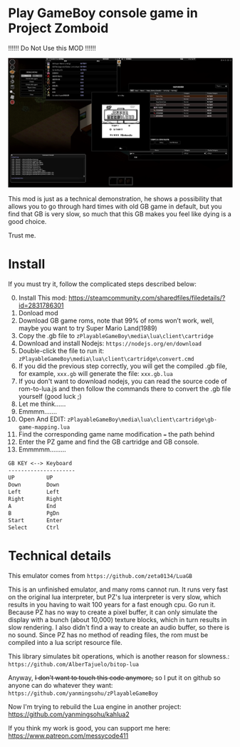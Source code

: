 # Play GameBoy console game in Project Zomboid

!!!!!! Do Not Use this MOD !!!!!!


![screen1](https://github.com/yanmingsohu/zPlayableGameBoy/blob/master/screen.png)


This mod is just as a technical demonstration, he shows a possibility that allows you to go through hard times with old GB game in default, but you find that GB is very slow, so much that this GB makes you feel like dying is a good choice.

Trust me.



# Install

If you must try it, follow the complicated steps described below:

0. Install This mod: https://steamcommunity.com/sharedfiles/filedetails/?id=2831786301
1. Donload mod
2. Download GB game roms, note that 99% of roms won’t work, well, maybe you want to try Super Mario Land(1989)
3. Copy the .gb file to `zPlayableGameBoy\media\lua\client\cartridge`
4. Download and install Nodejs: `https://nodejs.org/en/download`
5. Double-click the file to run it: `zPlayableGameBoy\media\lua\client\cartridge\convert.cmd`
6. If you did the previous step correctly, you will get the compiled .gb file, for example, `xxx.gb` will generate the file: `xxx.gb.lua`
7. If you don't want to download nodejs, you can read the source code of rom-to-lua.js and then follow the commands there to convert the .gb file yourself (good luck ;)
8. Let me think......
9. Emmmm.......
10. Open And EDIT: `zPlayableGameBoy\media\lua\client\cartridge\gb-game-mapping.lua`
11. Find the corresponding game name modification `=` the path behind
12. Enter the PZ game and find the GB cartridge and GB console.
13. Emmmmm.........

```
GB KEY <--> Keyboard
---------------------
UP          UP
Down        Down
Left        Left
Right       Right
A           End
B           PgDn
Start       Enter
Select      Ctrl
```


# Technical details

This emulator comes from `https://github.com/zeta0134/LuaGB`

This is an unfinished emulator, and many roms cannot run. It runs very fast on the original lua interpreter, but PZ's lua interpreter is very slow, which results in you having to wait 100 years for a fast enough cpu. Go run it. Because PZ has no way to create a pixel buffer, it can only simulate the display with a bunch (about 10,000) texture blocks, which in turn results in slow rendering. I also didn't find a way to create an audio buffer, so there is no sound. Since PZ has no method of reading files, the rom must be compiled into a lua script resource file.

This library simulates bit operations, which is another reason for slowness.: `https://github.com/AlberTajuelo/bitop-lua`


Anyway, ~~I don't want to touch this code anymore,~~ so I put it on github so anyone can do whatever they want: `https://github.com/yanmingsohu/zPlayableGameBoy`

Now I'm trying to rebuild the Lua engine in another project: https://github.com/yanmingsohu/kahlua2

If you think my work is good, you can support me here: https://www.patreon.com/messycode411